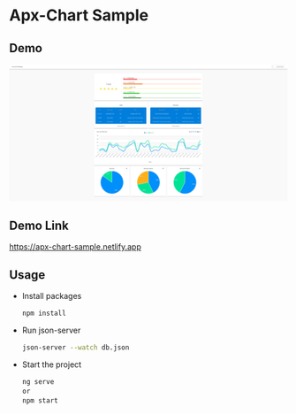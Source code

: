 # Apx-Chart Sample

## Demo

![til](./src/assets/images/Demo.png)

## Demo Link
https://apx-chart-sample.netlify.app

## Usage

- Install packages

    ```bash
    npm install
    ```

- Run json-server

    ```bash
    json-server --watch db.json
    ```

- Start the project

    ```bash
    ng serve
    or
    npm start
    ```
